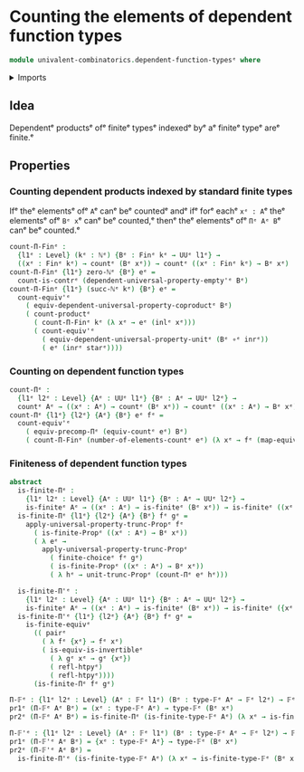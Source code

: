 # Counting the elements of dependent function types

```agda
module univalent-combinatorics.dependent-function-typesᵉ where
```

<details><summary>Imports</summary>

```agda
open import elementary-number-theory.natural-numbersᵉ

open import foundation.coproduct-typesᵉ
open import foundation.dependent-pair-typesᵉ
open import foundation.dependent-universal-property-equivalencesᵉ
open import foundation.equivalencesᵉ
open import foundation.function-typesᵉ
open import foundation.homotopiesᵉ
open import foundation.propositional-truncationsᵉ
open import foundation.unit-typeᵉ
open import foundation.universal-property-coproduct-typesᵉ
open import foundation.universal-property-empty-typeᵉ
open import foundation.universal-property-unit-typeᵉ
open import foundation.universe-levelsᵉ

open import univalent-combinatorics.cartesian-product-typesᵉ
open import univalent-combinatorics.countingᵉ
open import univalent-combinatorics.finite-choiceᵉ
open import univalent-combinatorics.finite-typesᵉ
open import univalent-combinatorics.standard-finite-typesᵉ
```

</details>

## Idea

Dependentᵉ productsᵉ ofᵉ finiteᵉ typesᵉ indexedᵉ byᵉ aᵉ finiteᵉ typeᵉ areᵉ finite.ᵉ

## Properties

### Counting dependent products indexed by standard finite types

Ifᵉ theᵉ elementsᵉ ofᵉ `A`ᵉ canᵉ beᵉ countedᵉ andᵉ ifᵉ forᵉ eachᵉ `xᵉ : A`ᵉ theᵉ elementsᵉ ofᵉ
`Bᵉ x`ᵉ canᵉ beᵉ counted,ᵉ thenᵉ theᵉ elementsᵉ ofᵉ `Πᵉ Aᵉ B`ᵉ canᵉ beᵉ counted.ᵉ

```agda
count-Π-Finᵉ :
  {l1ᵉ : Level} (kᵉ : ℕᵉ) {Bᵉ : Finᵉ kᵉ → UUᵉ l1ᵉ} →
  ((xᵉ : Finᵉ kᵉ) → countᵉ (Bᵉ xᵉ)) → countᵉ ((xᵉ : Finᵉ kᵉ) → Bᵉ xᵉ)
count-Π-Finᵉ {l1ᵉ} zero-ℕᵉ {Bᵉ} eᵉ =
  count-is-contrᵉ (dependent-universal-property-empty'ᵉ Bᵉ)
count-Π-Finᵉ {l1ᵉ} (succ-ℕᵉ kᵉ) {Bᵉ} eᵉ =
  count-equiv'ᵉ
    ( equiv-dependent-universal-property-coproductᵉ Bᵉ)
    ( count-productᵉ
      ( count-Π-Finᵉ kᵉ (λ xᵉ → eᵉ (inlᵉ xᵉ)))
      ( count-equiv'ᵉ
        ( equiv-dependent-universal-property-unitᵉ (Bᵉ ∘ᵉ inrᵉ))
        ( eᵉ (inrᵉ starᵉ))))
```

### Counting on dependent function types

```agda
count-Πᵉ :
  {l1ᵉ l2ᵉ : Level} {Aᵉ : UUᵉ l1ᵉ} {Bᵉ : Aᵉ → UUᵉ l2ᵉ} →
  countᵉ Aᵉ → ((xᵉ : Aᵉ) → countᵉ (Bᵉ xᵉ)) → countᵉ ((xᵉ : Aᵉ) → Bᵉ xᵉ)
count-Πᵉ {l1ᵉ} {l2ᵉ} {Aᵉ} {Bᵉ} eᵉ fᵉ =
  count-equiv'ᵉ
    ( equiv-precomp-Πᵉ (equiv-countᵉ eᵉ) Bᵉ)
    ( count-Π-Finᵉ (number-of-elements-countᵉ eᵉ) (λ xᵉ → fᵉ (map-equiv-countᵉ eᵉ xᵉ)))
```

### Finiteness of dependent function types

```agda
abstract
  is-finite-Πᵉ :
    {l1ᵉ l2ᵉ : Level} {Aᵉ : UUᵉ l1ᵉ} {Bᵉ : Aᵉ → UUᵉ l2ᵉ} →
    is-finiteᵉ Aᵉ → ((xᵉ : Aᵉ) → is-finiteᵉ (Bᵉ xᵉ)) → is-finiteᵉ ((xᵉ : Aᵉ) → Bᵉ xᵉ)
  is-finite-Πᵉ {l1ᵉ} {l2ᵉ} {Aᵉ} {Bᵉ} fᵉ gᵉ =
    apply-universal-property-trunc-Propᵉ fᵉ
      ( is-finite-Propᵉ ((xᵉ : Aᵉ) → Bᵉ xᵉ))
      ( λ eᵉ →
        apply-universal-property-trunc-Propᵉ
          ( finite-choiceᵉ fᵉ gᵉ)
          ( is-finite-Propᵉ ((xᵉ : Aᵉ) → Bᵉ xᵉ))
          ( λ hᵉ → unit-trunc-Propᵉ (count-Πᵉ eᵉ hᵉ)))

  is-finite-Π'ᵉ :
    {l1ᵉ l2ᵉ : Level} {Aᵉ : UUᵉ l1ᵉ} {Bᵉ : Aᵉ → UUᵉ l2ᵉ} →
    is-finiteᵉ Aᵉ → ((xᵉ : Aᵉ) → is-finiteᵉ (Bᵉ xᵉ)) → is-finiteᵉ ({xᵉ : Aᵉ} → Bᵉ xᵉ)
  is-finite-Π'ᵉ {l1ᵉ} {l2ᵉ} {Aᵉ} {Bᵉ} fᵉ gᵉ =
    is-finite-equivᵉ
      (( pairᵉ
        ( λ fᵉ {xᵉ} → fᵉ xᵉ)
        ( is-equiv-is-invertibleᵉ
          ( λ gᵉ xᵉ → gᵉ {xᵉ})
          ( refl-htpyᵉ)
          ( refl-htpyᵉ))))
      (is-finite-Πᵉ fᵉ gᵉ)

Π-𝔽ᵉ : {l1ᵉ l2ᵉ : Level} (Aᵉ : 𝔽ᵉ l1ᵉ) (Bᵉ : type-𝔽ᵉ Aᵉ → 𝔽ᵉ l2ᵉ) → 𝔽ᵉ (l1ᵉ ⊔ l2ᵉ)
pr1ᵉ (Π-𝔽ᵉ Aᵉ Bᵉ) = (xᵉ : type-𝔽ᵉ Aᵉ) → type-𝔽ᵉ (Bᵉ xᵉ)
pr2ᵉ (Π-𝔽ᵉ Aᵉ Bᵉ) = is-finite-Πᵉ (is-finite-type-𝔽ᵉ Aᵉ) (λ xᵉ → is-finite-type-𝔽ᵉ (Bᵉ xᵉ))

Π-𝔽'ᵉ : {l1ᵉ l2ᵉ : Level} (Aᵉ : 𝔽ᵉ l1ᵉ) (Bᵉ : type-𝔽ᵉ Aᵉ → 𝔽ᵉ l2ᵉ) → 𝔽ᵉ (l1ᵉ ⊔ l2ᵉ)
pr1ᵉ (Π-𝔽'ᵉ Aᵉ Bᵉ) = {xᵉ : type-𝔽ᵉ Aᵉ} → type-𝔽ᵉ (Bᵉ xᵉ)
pr2ᵉ (Π-𝔽'ᵉ Aᵉ Bᵉ) =
  is-finite-Π'ᵉ (is-finite-type-𝔽ᵉ Aᵉ) (λ xᵉ → is-finite-type-𝔽ᵉ (Bᵉ xᵉ))
```